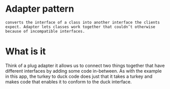 # Adapter pattern

`converts the interface of a class into another interface the clients expect. Adapter lets classes work together that couldn’t otherwise because of incompatible interfaces.`

# What is it

Think of a plug adapter it allows us to connect two things together that have different interfaces by adding some code in-between. As with the example in this app, the turkey to duck code does just that it takes a turkey and makes code that enables it to conform to the duck interface.
